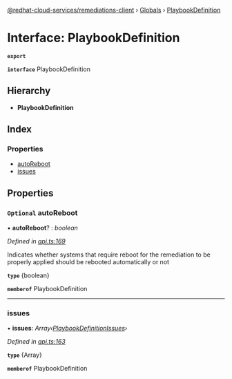 [@redhat-cloud-services/remediations-client](../README.md) › [Globals](../globals.md) › [PlaybookDefinition](playbookdefinition.md)

# Interface: PlaybookDefinition

**`export`** 

**`interface`** PlaybookDefinition

## Hierarchy

* **PlaybookDefinition**

## Index

### Properties

* [autoReboot](playbookdefinition.md#optional-autoreboot)
* [issues](playbookdefinition.md#issues)

## Properties

### `Optional` autoReboot

• **autoReboot**? : *boolean*

*Defined in [api.ts:169](https://github.com/RedHatInsights/javascript-clients/blob/master/packages/remediations/api.ts#L169)*

Indicates whether systems that require reboot for the remediation to be properly applied should be rebooted automatically or not

**`type`** {boolean}

**`memberof`** PlaybookDefinition

___

###  issues

• **issues**: *Array‹[PlaybookDefinitionIssues](playbookdefinitionissues.md)›*

*Defined in [api.ts:163](https://github.com/RedHatInsights/javascript-clients/blob/master/packages/remediations/api.ts#L163)*

**`type`** {Array<PlaybookDefinitionIssues>}

**`memberof`** PlaybookDefinition
